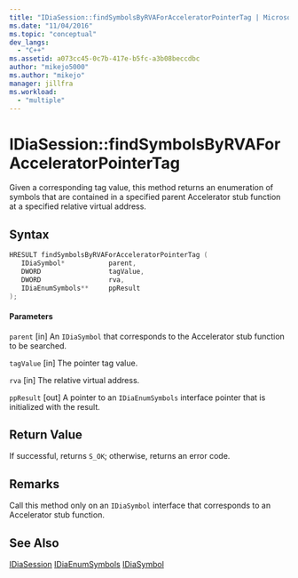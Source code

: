 ```yaml
---
title: "IDiaSession::findSymbolsByRVAForAcceleratorPointerTag | Microsoft Docs"
ms.date: "11/04/2016"
ms.topic: "conceptual"
dev_langs:
  - "C++"
ms.assetid: a073cc45-0c7b-417e-b5fc-a3b08beccdbc
author: "mikejo5000"
ms.author: "mikejo"
manager: jillfra
ms.workload:
  - "multiple"
---
```

# IDiaSession::findSymbolsByRVAForAcceleratorPointerTag
Given a corresponding tag value, this method returns an enumeration of symbols that are contained in a specified parent Accelerator stub function at a specified relative virtual address.

## Syntax

```C++
HRESULT findSymbolsByRVAForAcceleratorPointerTag ( 
   IDiaSymbol*           parent,
   DWORD                 tagValue,
   DWORD                 rva,
   IDiaEnumSymbols**     ppResult
);
```

#### Parameters
 `parent`
 [in] An `IDiaSymbol` that corresponds to the Accelerator stub function to be searched.

 `tagValue`
 [in] The pointer tag value.

 `rva`
 [in] The relative virtual address.

 `ppResult`
 [out] A pointer to an `IDiaEnumSymbols` interface pointer that is initialized with the result.

## Return Value
 If successful, returns `S_OK`; otherwise, returns an error code.

## Remarks
 Call this method only on an `IDiaSymbol` interface that corresponds to an Accelerator stub function.

## See Also
 [IDiaSession](../../debugger/debug-interface-access/idiasession.md)
 [IDiaEnumSymbols](../../debugger/debug-interface-access/idiaenumsymbols.md)
 [IDiaSymbol](../../debugger/debug-interface-access/idiasymbol.md)